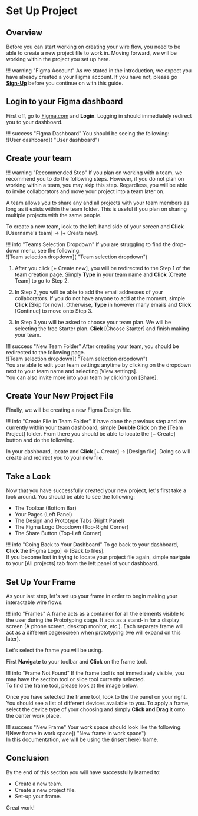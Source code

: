 # Set Up Project 

## Overview

Before you can start working on creating your wire flow, you need to be able to create a new project file to work in. Moving forward, we will be working within the project you set up here.

!!! warning "Figma Account"
    As we stated in the introduction, we expect you have already created a your Figma account. If you have not, please go [**Sign-Up**](https://www.figma.com/login?is_not_gen_0=true&resource_type=team#) before you continue on with this guide.


## Login to your Figma dashboard

First off, go to [Figma.com](https://www.figma.com/login?is_not_gen_0=true&resource_type=team#) and **Login**. Logging in should immediately redirect you to your dashboard.

!!! success "Figma Dashboard"
    You should be seeing the following:  
    ![User dashboard]( "User dashboard") 

## Create your team

!!! warning "Recommended Step"
    If you plan on working with a team, we recommend you to do the following steps. However, if you do not plan on working within a team, you may skip this step. Regardless, you will be able to invite collaborators and move your project into a team later on. 

A team allows you to share any and all projects with your team members as long as it exists within the team folder. This is useful if you plan on sharing multiple projects with the same people.

To create a new team, look to the left-hand side of your screen and **Click** [Username's team] → [+ Create new]. 

!!! info "Teams Selection Dropdown"
    If you are struggling to find the drop-down menu, see the following:  
    ![Team selection dropdown]( "Team selection dropdown")

1. After you click [+ Create new], you will be redirected to the Step 1 of the team creation page. Simply **Type** in your team name and **Click** [Create Team] to go to Step 2.

2. In Step 2, you will be able to add the email addresses of your collaborators. If you do not have anyone to add at the moment, simple **Click** [Skip for now]. Otherwise, **Type** in however many emails and **Click** [Continue] to move onto Step 3.

3. In Step 3 you will be asked to choose your team plan. We will be selecting the free Starter plan. **Click** [Choose Starter] and finish making your team.


!!! success "New Team Folder"
    After creating your team, you should be redirected to the following page.  
    ![Team selection dropdown]( "Team selection dropdown")  
    You are able to edit your team settings anytime by clicking on the dropdown next to your team name and selecting [View settings].  
    You can also invite more into your team by clicking on [Share].


## Create Your New Project File

FInally, we will be creating a new Figma Design file.

!!! info "Create File in Team Folder"
    If have done the previous step and are currently within your team dashboard, simple **Double Click** on the [Team Project] folder. From there you should be able to locate the [+ Create] button and do the following.

In your dashboard, locate and **Click** [+ Create] → [Design file]. Doing so will create and redirect you to your new file.


## Take a Look

Now that you have successfully created your new project, let's first take a look around. You should be able to see the following:  
* The Toolbar (Bottom Bar) 
* Your Pages (Left Panel)
* The Design and Prototype Tabs (Right Panel)
* The Figma Logo Dropdown (Top-Right Corner)  
* The Share Button (Top-Left Corner) 

!!! info "Going Back to Your Dashboard"
    To go back to your dashboard, **Click** the [Figma Logo] → [Back to files].  
    If you become lost in trying to locate your project file again, simple navigate to your [All projects] tab from the left panel of your dashboard.


## Set Up Your Frame

As your last step, let's set up your frame in order to begin making your interactable wire flows.

!!! info "Frames"
    A frame acts as a container for all the elements visible to the user during the Prototyping stage. It acts as a stand-in for a display screen (A phone screen, desktop monitor, etc.). Each separate frame will act as a different page/screen when prototyping (we will expand on this later).

Let's select the frame you will be using.

First **Navigate** to your toolbar and **Click** on the frame tool.

!!! info "Frame Not Found"
    If the frame tool is not immediately visible, you may have the section tool or slice tool currently selected.  
    To find the frame tool, please look at the image below.

Once you have selected the frame tool, look to the the panel on your right. You should see a list of different devices available to you. To apply a frame, select the device type of your choosing and simply **Click and Drag** it onto the center work place.

!!! success "New Frame"
    Your work space should look like the following:  
    ![New frame in work space]( "New frame in work space")  
    In this documentation, we will be using the (insert here) frame.


## Conclusion

By the end of this section you will have successfully learned to:  
* Create a new team.
* Create a new project file.
* Set-up your frame.

Great work!

